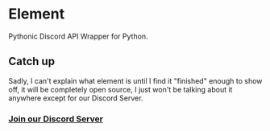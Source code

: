 # Element
Pythonic Discord API Wrapper for Python.

## Catch up
Sadly, I can't explain what element is until I find it "finished" enough to show off, it will be completely open source, I just won't be talking about it anywhere except for our Discord Server.

### [Join our Discord Server](https://discord.gg/KKbeZNCw8b)
